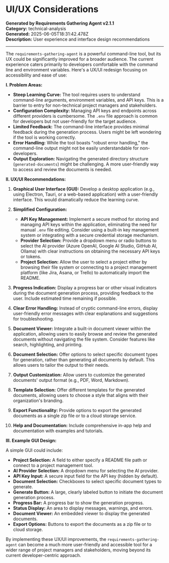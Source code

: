 # UI/UX Considerations

**Generated by Requirements Gathering Agent v2.1.1**  
**Category:** technical-analysis  
**Generated:** 2025-06-05T18:31:42.478Z  
**Description:** User experience and interface design recommendations

---

The `requirements-gathering-agent` is a powerful command-line tool, but its UX could be significantly improved for a broader audience.  The current experience caters primarily to developers comfortable with the command line and environment variables.  Here's a UX/UI redesign focusing on accessibility and ease of use:

**I.  Problem Areas:**

* **Steep Learning Curve:**  The tool requires users to understand command-line arguments, environment variables, and API keys.  This is a barrier to entry for non-technical project managers and stakeholders.
* **Configuration Complexity:** Managing API keys and endpoints across different providers is cumbersome.  The `.env` file approach is common for developers but not user-friendly for the target audience.
* **Limited Feedback:** The command-line interface provides minimal feedback during the generation process.  Users might be left wondering if the tool is working correctly.
* **Error Handling:** While the tool boasts "robust error handling," the command-line output might not be easily understandable for non-developers.
* **Output Exploration:** Navigating the generated directory structure (`generated-documents`) might be challenging.  A more user-friendly way to access and review the documents is needed.

**II. UX/UI Recommendations:**

1. **Graphical User Interface (GUI):**  Develop a desktop application (e.g., using Electron, Tauri, or a web-based application) with a user-friendly interface.  This would dramatically reduce the learning curve.

2. **Simplified Configuration:**
    * **API Key Management:**  Implement a secure method for storing and managing API keys within the application, eliminating the need for manual `.env` file editing. Consider using a built-in key management system or integrating with a secure credential storage mechanism.
    * **Provider Selection:**  Provide a dropdown menu or radio buttons to select the AI provider (Azure OpenAI, Google AI Studio, GitHub AI, Ollama) with clear instructions on obtaining the necessary API keys or tokens.
    * **Project Selection:** Allow the user to select a project either by browsing their file system or connecting to a project management platform (like Jira, Asana, or Trello) to automatically import the README.

3. **Progress Indication:**  Display a progress bar or other visual indicators during the document generation process, providing feedback to the user.  Include estimated time remaining if possible.

4. **Clear Error Handling:**  Instead of cryptic command-line errors, display user-friendly error messages with clear explanations and suggestions for troubleshooting.

5. **Document Viewer:**  Integrate a built-in document viewer within the application, allowing users to easily browse and review the generated documents without navigating the file system.  Consider features like search, highlighting, and printing.

6. **Document Selection:**  Offer options to select specific document types for generation, rather than generating all documents by default.  This allows users to tailor the output to their needs.

7. **Output Customization:**  Allow users to customize the generated documents' output format (e.g., PDF, Word, Markdown).

8. **Template Selection:**  Offer different templates for the generated documents, allowing users to choose a style that aligns with their organization's branding.

9. **Export Functionality:**  Provide options to export the generated documents as a single zip file or to a cloud storage service.

10. **Help and Documentation:**  Include comprehensive in-app help and documentation with examples and tutorials.


**III.  Example GUI Design:**

A simple GUI could include:

* **Project Selection:**  A field to either specify a README file path or connect to a project management tool.
* **AI Provider Selection:**  A dropdown menu for selecting the AI provider.
* **API Key Input:**  A secure input field for the API key (hidden by default).
* **Document Selection:**  Checkboxes to select specific document types to generate.
* **Generate Button:**  A large, clearly labeled button to initiate the document generation process.
* **Progress Bar:**  A progress bar to show the generation progress.
* **Status Display:**  An area to display messages, warnings, and errors.
* **Document Viewer:**  An embedded viewer to display the generated documents.
* **Export Options:**  Buttons to export the documents as a zip file or to cloud storage.


By implementing these UX/UI improvements, the `requirements-gathering-agent` can become a much more user-friendly and accessible tool for a wider range of project managers and stakeholders, moving beyond its current developer-centric approach.
